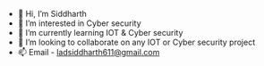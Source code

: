 - 👋 Hi, I’m Siddharth
- 👀 I’m interested in Cyber security
- 🌱 I’m currently learning IOT & Cyber security
- 💞️ I’m looking to collaborate on any IOT or Cyber security project
- 📫 Email - ladsiddharth611@gmail.com

<!---
sid6111/sid6111 is a ✨ special ✨ repository because its `README.md` (this file) appears on your GitHub profile.
You can click the Preview link to take a look at your changes.
--->
